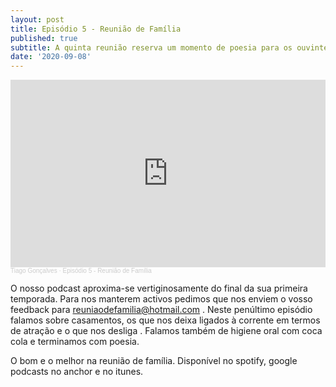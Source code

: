 ```yaml
---
layout: post
title: Episódio 5 - Reunião de Família
published: true
subtitle: A quinta reunião reserva um momento de poesia para os ouvintes, uma discussão sobre casamentos, turn on's e turn'offs e ainda coca-cola
date: '2020-09-08'
---
```

<iframe width="100%" height="300" scrolling="no" frameborder="no" allow="autoplay" src="https://w.soundcloud.com/player/?url=https%3A//api.soundcloud.com/tracks/890038831&color=%23ff5500&auto_play=false&hide_related=false&show_comments=true&show_user=true&show_reposts=false&show_teaser=true&visual=true"></iframe><div style="font-size: 10px; color: #cccccc;line-break: anywhere;word-break: normal;overflow: hidden;white-space: nowrap;text-overflow: ellipsis; font-family: Interstate,Lucida Grande,Lucida Sans Unicode,Lucida Sans,Garuda,Verdana,Tahoma,sans-serif;font-weight: 100;"><a href="https://soundcloud.com/tiago-gon-alves-148" title="Tiago Gonçalves" target="_blank" style="color: #cccccc; text-decoration: none;">Tiago Gonçalves</a> · <a href="https://soundcloud.com/tiago-gon-alves-148/episodio-5-reuniao-de-familia" title="Episódio 5 - Reunião de Família" target="_blank" style="color: #cccccc; text-decoration: none;">Episódio 5 - Reunião de Família</a></div>



O nosso podcast aproxima-se vertiginosamente do final da sua primeira temporada. Para nos manterem activos pedimos que nos enviem o vosso feedback para reuniaodefamilia@hotmail.com . Neste penúltimo episódio falamos sobre casamentos, os que nos deixa ligados à corrente em termos de atração e o que nos desliga . Falamos também de higiene oral com coca cola e terminamos com poesia.

O bom e o melhor na reunião de família. Disponível no spotify, google podcasts no anchor e no itunes.
